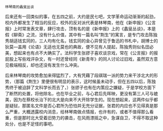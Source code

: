     林琴南的蠡叟丛谈 

   后来还有一回类似的事，在五四之前，大约是民七吧，文学革命运动渐渐的起劲，校内外都发生了相当的反应，校外的反对派代表是林琴南，他在《新申报》《公言报》上时常发表文章，肆行攻击，顶有名的是《新申报》上的《蠡叟丛谈》，本是假《聊斋》之流，没有什么价值，其中有一篇名叫“荆生”的寓言，是专门攻击陈独秀胡适钱玄同的，三人均有化名，钱玄同的金心异曾见于鲁迅的书札中，胡博士的狄莫—盖用《论语》无适也无莫也的典故，便不见有人提起，陈独秀则似名田必美，想起来也有点不大确实了。法科学生张豂子喜欢谈京戏，常在《公言报》的报屁股上写些戏评杂文，有一时还曾经同《新青年》的同人讨论过旧戏，虽然双方意见极端相反，却也还没有发生什么冲突。

   后来林琴南的攻势愈加来得猛烈了，大有凭藉了段祺瑞一派的势力来干涉北大的形势，（那篇《荆生》里便很有明显的表示，这时候虽未动手，但在五四以后，陈独秀终于被迫辞了文科学长而去了，）张豂子也有在内策应之嫌疑，于是学校方面下了断然的处置，将他除名，也在毕业之前，与心君后先晖映，更没有第三人可与媲美，因为在蔡校长治下的北大是向来不大开除学生的。现在想起来，这两件似乎都是疑狱，那匿名文件是否心君所为恐怕并无充分证据，张君的内应也不见得真是那么严重，大概透露校内消息，给林琴南做点情报，也许有的，或者不值得那么看重，但是那时北大受着旧势力的袭击，在风雨漂摇之中，急谋自卫，不得不取这种处分，也是不足怪的事吧。

